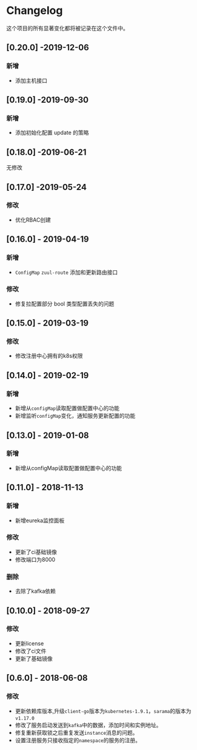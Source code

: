 # Changelog

这个项目的所有显著变化都将被记录在这个文件中。

## [0.20.0] -2019-12-06

### 新增

- 添加主机接口

## [0.19.0] -2019-09-30

### 新增

- 添加初始化配置 update 的策略

## [0.18.0] -2019-06-21

无修改

## [0.17.0] -2019-05-24

### 修改

- 优化RBAC创建

## [0.16.0] - 2019-04-19

### 新增

- `ConfigMap` `zuul-route` 添加和更新路由接口

### 修改

- 修复拉配置部分 bool 类型配置丢失的问题


## [0.15.0] - 2019-03-19

### 修改

- 修改注册中心拥有的k8s权限

## [0.14.0] - 2019-02-19

### 新增

- 新增从`configMap`读取配置做配置中心的功能
- 新增监听`configMap`变化，通知服务更新配置的功能

## [0.13.0] - 2019-01-08

### 新增

- 新增从configMap读取配置做配置中心的功能

## [0.11.0] - 2018-11-13

### 新增

- 新增eureka监控面板

### 修改

- 更新了ci基础镜像
- 修改端口为8000

### 删除

- 去除了kafka依赖

## [0.10.0] - 2018-09-27

### 修改

- 更新license 
- 修改了ci文件
- 更新了基础镜像

## [0.6.0] - 2018-06-08

### 修改

- 更新依赖库版本,升级`client-go`版本为`kubernetes-1.9.1`，`sarama`的版本为`v1.17.0`
- 修改了服务启动发送到`kafka`中的数据，添加时间和实例地址。
- 修复重新获取锁之后重复发送`instance`消息的问题。
- 设置注册服务只接收指定的`namespace`的服务的注册。
